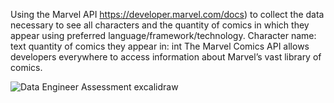 Using the Marvel API https://developer.marvel.com/docs) to collect the data necessary to see all characters and the quantity of comics in which they appear using preferred language/framework/technology.
    Character name: text              quantity of comics they appear in: int
    The Marvel Comics API allows developers everywhere to 
access information about Marvel’s vast library of comics. 

![Data Engineer Assessment excalidraw](https://user-images.githubusercontent.com/22365757/185913909-7990c6d6-f16e-45dc-9178-7d7e080f4f46.png)
